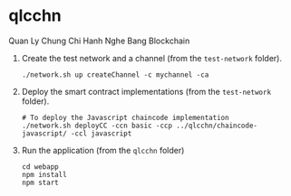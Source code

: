 # qlcchn
Quan Ly Chung Chi Hanh Nghe Bang Blockchain

1. Create the test network and a channel (from the `test-network` folder).
   ```
   ./network.sh up createChannel -c mychannel -ca
   ```
2. Deploy the smart contract implementations (from the `test-network` folder).
   ```
   # To deploy the Javascript chaincode implementation
   ./network.sh deployCC -ccn basic -ccp ../qlcchn/chaincode-javascript/ -ccl javascript
   ```

3. Run the application (from the `qlcchn` folder)

   ```
   cd webapp
   npm install
   npm start
   ```